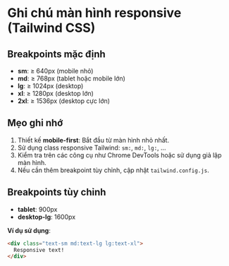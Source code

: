 # Ghi chú màn hình responsive (Tailwind CSS)

## Breakpoints mặc định
- **sm**: ≥ 640px (mobile nhỏ)
- **md**: ≥ 768px (tablet hoặc mobile lớn)
- **lg**: ≥ 1024px (desktop)
- **xl**: ≥ 1280px (desktop lớn)
- **2xl**: ≥ 1536px (desktop cực lớn)

## Mẹo ghi nhớ
1. Thiết kế **mobile-first**: Bắt đầu từ màn hình nhỏ nhất.
2. Sử dụng class responsive Tailwind: `sm:`, `md:`, `lg:`, ...
3. Kiểm tra trên các công cụ như Chrome DevTools hoặc sử dụng giả lập màn hình.
4. Nếu cần thêm breakpoint tùy chỉnh, cập nhật `tailwind.config.js`.

## Breakpoints tùy chỉnh
- **tablet**: 900px
- **desktop-lg**: 1600px

**Ví dụ sử dụng**:
```html
<div class="text-sm md:text-lg lg:text-xl">
  Responsive text!
</div>
